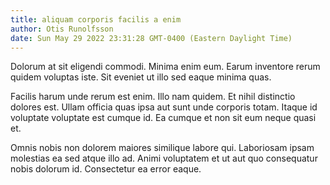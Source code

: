 ```yaml
---
title: aliquam corporis facilis a enim
author: Otis Runolfsson
date: Sun May 29 2022 23:31:28 GMT-0400 (Eastern Daylight Time)
---
```

Dolorum at sit eligendi commodi. Minima enim eum. Earum inventore rerum quidem voluptas iste. Sit eveniet ut illo sed eaque minima quas.

 Facilis harum unde rerum est enim. Illo nam quidem. Et nihil distinctio dolores est. Ullam officia quas ipsa aut sunt unde corporis totam. Itaque id voluptate voluptate est cumque id. Ea cumque et non sit eum neque quasi et.

 Omnis nobis non dolorem maiores similique labore qui. Laboriosam ipsam molestias ea sed atque illo ad. Animi voluptatem et ut aut quo consequatur nobis dolorum id. Consectetur ea error eaque.